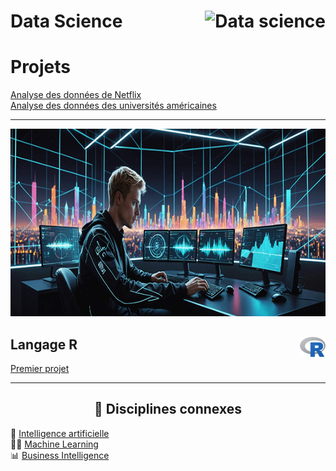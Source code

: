 # Data Science <a href="https://github.com/MiKL5/"><img src="assets/atomicDs.png" alt="Data science" align="right" height="64px"></a>
# **Projets**
[Analyse des données de Netflix](https://github.com/MiKL5/Python/blob/master/Anaconda/netflix)  
[Analyse des données des universités américaines](https://github.com/MiKL5/Python/blob/master/Anaconda/usUniversities)
___

<div align="center"><a href="more"><img src="assets/zFKesVad0pW5X0jtsdSj--4j3ez.png" height="300" /></a></div>

## **Langage R** <a href="https://github.com/MiKL5/"><img src="https://github.com/MiKL5/MiKL5/raw/master/assets/r.svg.png" alt="Langage R" align="right" height="32px"></a>
[Premier projet](R_language/OC/firstProject)

<div align="center"><hr><h2>🔗 Disciplines connexes</h2></div>

🤖 [Intelligence artificielle](https://github.com/MiKL5/Artificial_Intelligence)  
🤖🧠<!--📚--> [Machine Learning](https://github.com/MiKL5/machineLearning)  
📊 [Business Intelligence](https://github.com/MiKL5/BI)  